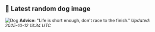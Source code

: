 ## 🐶 Latest random dog image
![Dog](https://images.dog.ceo/breeds/terrier-irish/n02093991_3020.jpg)
**Advice:** "Life is short enough, don't race to the finish."
*Updated: 2025-10-12 13:34 UTC*
